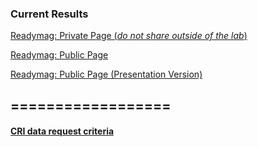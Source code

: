 ### Current Results

[Readymag: Private Page (*do not share outside of the lab*)](https://readymag.com/zed/ehr-internal)

[Readymag: Public Page](https://readymag.com/zed/ehr)

[Readymag: Public Page (Presentation Version)](https://readymag.com/zed/ehr-presentation)

## ==================

#### [**CRI data request criteria**](http://34.66.189.202:4567/gollum/project/project/EHR/CRI_request.md)